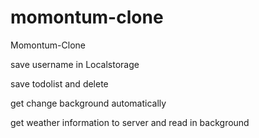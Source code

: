 # momontum-clone
Momontum-Clone

save username in Localstorage

save todolist and delete

get change background automatically

get weather information to server and read in background
